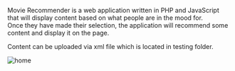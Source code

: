 Movie Recommender is a web application written in PHP and JavaScript that will display content based on what people are in the mood for.  
Once they have made their selection, the application will recommend some content and display it on the page.

Content can be uploaded via xml file which is located in testing folder. 

![home](https://user-images.githubusercontent.com/39915585/66078179-6c19f000-e559-11e9-9e4b-e0a73d13da74.png)



